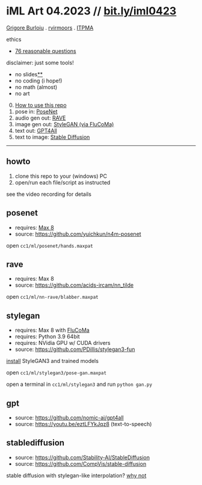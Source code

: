 # iML Art 04.2023 // [bit.ly/iml0423](https://bit.ly/iml0423)

[Grigore Burloiu](https://cinetic.arts.ro/en/echipa/grigore-burloiu/) . [rvirmoors](https://rvirmoors.github.io/) . [ITPMA](https://itpma.notion.site/)

ethics
- [76 reasonable questions](https://76questions.neocities.org/)

disclaimer: just some tools!
- no slides[*](https://rvirmoors.github.io/ccia/slides/intro-ml-workshop)[*](https://rvirmoors.github.io/ccia/slides/stylegan-workshop)
- no coding (i hope!)
- no math (almost)
- no art

0. [How to use this repo](#howto)
1. pose in: [PoseNet](#posenet)
2. audio gen out: [RAVE](#rave)
3. image gen out: [StyleGAN (via FluCoMa)](#stylegan)
4. text out: [GPT4All](#gpt)
5. text to image: [Stable Diffusion](#stablediffusion)

---

## howto

1. clone this repo to your (windows) PC
2. open/run each file/script as instructed

see the video recording for details

## posenet

- requires: [Max 8](https://cycling74.com/downloads)
- source: https://github.com/yuichkun/n4m-posenet

open `cc1/ml/posenet/hands.maxpat`

## rave

- requires: Max 8
- source: https://github.com/acids-ircam/nn_tilde

open `cc1/ml/nn-rave/blabber.maxpat`

## stylegan

- requires: Max 8 with [FluCoMa](https://www.flucoma.org/download/)
- requires: Python 3.9 64bit
- requires: NVidia GPU w/ CUDA drivers
- source: https://github.com/PDillis/stylegan3-fun

[install](stylegan3/startup.txt) StyleGAN3 and trained models

open `cc1/ml/stylegan3/pose-gan.maxpat`

open a terminal in `cc1/ml/stylegan3` and run `python gan.py`

## gpt

- source: https://github.com/nomic-ai/gpt4all
- source: https://youtu.be/eztLFYkJqz8 (text-to-speech)

## stablediffusion

- source: https://github.com/Stability-AI/StableDiffusion
- source: https://github.com/CompVis/stable-diffusion


stable diffusion with stylegan-like interpolation? [why not](https://sites.google.com/view/stylegan-t/)